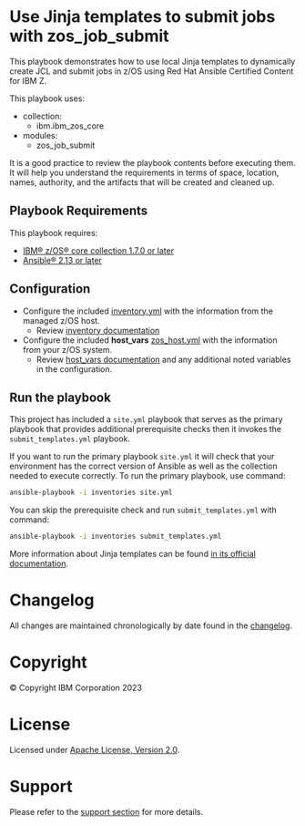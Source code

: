 # Use Jinja templates to submit jobs with zos_job_submit
This playbook demonstrates how to use local Jinja templates to dynamically create
JCL and submit jobs in z/OS using Red Hat Ansible Certified Content for IBM Z.

This playbook uses:
  - collection:
    - ibm.ibm_zos_core
  - modules:
    - zos_job_submit

It is a good practice to review the playbook contents before executing
them. It will help you understand the requirements in terms of space, location,
names, authority, and the artifacts that will be created and cleaned up.

## Playbook Requirements
This playbook requires:

- [IBM® z/OS® core collection 1.7.0 or later](https://galaxy.ansible.com/ibm/ibm_zos_core)
- [Ansible® 2.13 or later](https://docs.ansible.com/ansible/latest/installation_guide/intro_installation.html)

## Configuration
- Configure the included [inventory.yml](inventories/inventory.yml) with the
  information from the managed z/OS host.
  - Review [inventory documentation](../../../docs/share/zos_core/configure_inventory.md)
- Configure the included **host_vars** [zos_host.yml](inventories/host_vars/zos_host.yml)
  with the information from your z/OS system.
  - Review [host_vars documentation](../../../docs/share/zos_core/configure_host_vars.md)
    and any additional noted variables in the configuration.

## Run the playbook
This project has included a `site.yml` playbook that serves as the primary playbook
that provides additional prerequisite checks then it invokes the `submit_templates.yml`
playbook.

If you want to run the primary playbook `site.yml` it will check that your environment
has the correct version of Ansible as well as the collection needed to execute
correctly. To run the primary playbook, use command:

```bash
ansible-playbook -i inventories site.yml
```

You can skip the prerequisite check and run `submit_templates.yml` with
command:

```bash
ansible-playbook -i inventories submit_templates.yml
```

More information about Jinja templates can be found
[in its official documentation](https://jinja.palletsprojects.com/en/3.0.x/templates/).

# Changelog
All changes are maintained chronologically by date found in the
[changelog](changelog.yml).

# Copyright
© Copyright IBM Corporation 2023

# License
Licensed under [Apache License,
Version 2.0](https://opensource.org/licenses/Apache-2.0).

# Support
Please refer to the [support section](../../../README.md#support) for more
details.
